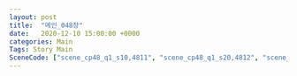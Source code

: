 ```yaml
---
layout: post
title:  "메인_048장"
date:   2020-12-10 15:00:00 +0000
categories: Main
Tags: Story Main
SceneCode: ["scene_cp48_q1_s10,4811", "scene_cp48_q1_s20,4812", "scene_cp48_q2_s20,4821", "scene_cp48_q3_s20,4831", "scene_cp48_q4_s10,4841", "scene_cp48_q4_s20,4842", "scene_cp48_q4_s30,4843"]
---
```


